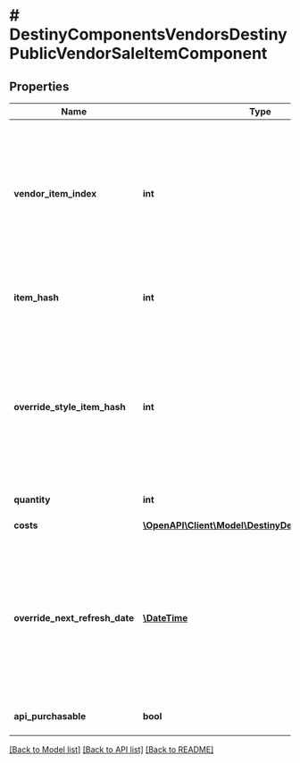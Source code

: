 # # DestinyComponentsVendorsDestinyPublicVendorSaleItemComponent

## Properties

Name | Type | Description | Notes
------------ | ------------- | ------------- | -------------
**vendor_item_index** | **int** | The index into the DestinyVendorDefinition.itemList property. Note that this means Vendor data *is* Content Version dependent: make sure you have the latest content before you use Vendor data, or these indexes may mismatch.   Most systems avoid this problem, but Vendors is one area where we are unable to reasonably avoid content dependency at the moment. | [optional]
**item_hash** | **int** | The hash of the item being sold, as a quick shortcut for looking up the DestinyInventoryItemDefinition of the sale item. | [optional]
**override_style_item_hash** | **int** | If populated, this is the hash of the item whose icon (and other secondary styles, but *not* the human readable strings) should override whatever icons/styles are on the item being sold.  If you don&#39;t do this, certain items whose styles are being overridden by socketed items - such as the \&quot;Recycle Shader\&quot; item - would show whatever their default icon/style is, and it wouldn&#39;t be pretty or look accurate. | [optional]
**quantity** | **int** | How much of the item you&#39;ll be getting. | [optional]
**costs** | [**\OpenAPI\Client\Model\DestinyDestinyItemQuantity[]**](DestinyDestinyItemQuantity.md) | A summary of the current costs of the item. | [optional]
**override_next_refresh_date** | [**\DateTime**](\DateTime.md) | If this item has its own custom date where it may be removed from the Vendor&#39;s rotation, this is that date.  Note that there&#39;s not actually any guarantee that it will go away: it could be chosen again and end up still being in the Vendor&#39;s sale items! But this is the next date where that test will occur, and is also the date that the game shows for availability on things like Bounties being sold. So it&#39;s the best we can give. | [optional]
**api_purchasable** | **bool** | If true, this item can be purchased through the Bungie.net API. | [optional]

[[Back to Model list]](../../README.md#models) [[Back to API list]](../../README.md#endpoints) [[Back to README]](../../README.md)
